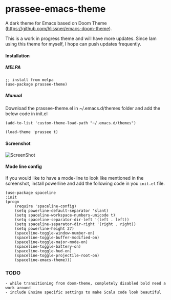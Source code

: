 # prassee-emacs-theme
A dark theme for Emacs based on Doom Theme (https://github.com/hlissner/emacs-doom-theme). 

This is a work in progress theme and will have more updates. Since Iam using this theme for myself, I hope can push updates frequently. 

#### Installation

##### MELPA 

    ;; install from melpa 
    (use-package prassee-theme)
    
    
    
##### Manual

Download the prassee-theme.el in ~/.emacs.d/themes folder and add the below code in init.el

    (add-to-list 'custom-theme-load-path "~/.emacs.d/themes")

    (load-theme 'prassee t)

#### Screenshot

![ScreenShot](https://cloud.githubusercontent.com/assets/863188/23050977/871adf92-f4eb-11e6-98da-467fc2d31f5c.png)

#### Mode line config 
If you would like to have a mode-line to look like mentioned in the screenshot, install powerline and add the following code in you ```init.el``` file.

    
    (use-package spaceline	
    :init
    (progn
        (require 'spaceline-config)
        (setq powerline-default-separator 'slant)
        (setq spaceline-workspace-numbers-unicode t)
        (setq spaceline-separator-dir-left '(left . left))
        (setq spaceline-separator-dir-right '(right . right))
        (setq powerline-height 27)
        (spaceline-toggle-window-number-on)
        (spaceline-toggle-buffer-modified-on)
        (spaceline-toggle-major-mode-on)
        (spaceline-toggle-battery-on)
        (spaceline-toggle-hud-on)
        (spaceline-toggle-projectile-root-on)
        (spaceline-emacs-theme)))


### TODO

    - while transitioning from doom-theme, completely disabled bold need a work around 
    - include Ensime specific settings to make Scala code look beautiful
    
